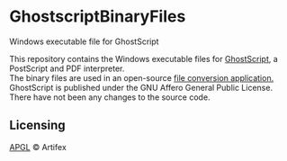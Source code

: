# GhostscriptBinaryFiles
Windows executable file for GhostScript

This repository contains the Windows executable files for [GhostScript](https://www.ghostscript.com/), a PostScript and PDF interpreter. <br>
The binary files are used in an open-source [file conversion application.](https://github.com/larsmhaugland/file-converter) <br> 
GhostScript is published under the GNU Affero General Public License. <br>
There have not been any changes to the source code.

## Licensing
[APGL](LICENSE) © Artifex
